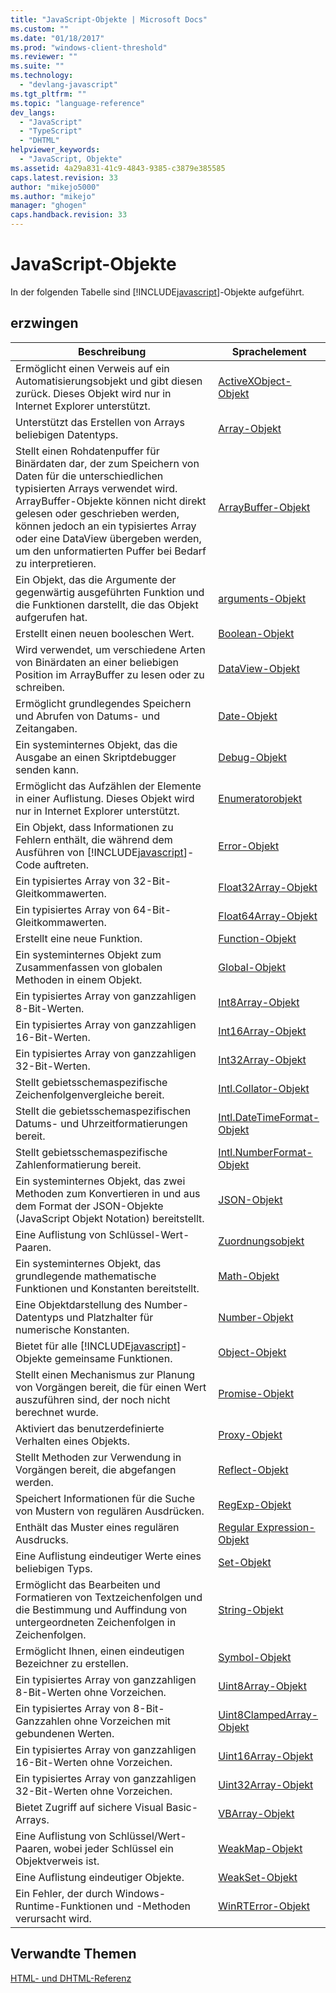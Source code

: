 ```yaml
---
title: "JavaScript-Objekte | Microsoft Docs"
ms.custom: ""
ms.date: "01/18/2017"
ms.prod: "windows-client-threshold"
ms.reviewer: ""
ms.suite: ""
ms.technology: 
  - "devlang-javascript"
ms.tgt_pltfrm: ""
ms.topic: "language-reference"
dev_langs: 
  - "JavaScript"
  - "TypeScript"
  - "DHTML"
helpviewer_keywords: 
  - "JavaScript, Objekte"
ms.assetid: 4a29a831-41c9-4843-9385-c3879e385585
caps.latest.revision: 33
author: "mikejo5000"
ms.author: "mikejo"
manager: "ghogen"
caps.handback.revision: 33
---
```

# JavaScript-Objekte
In der folgenden Tabelle sind [!INCLUDE[javascript](../../includes/javascript-md.md)]\-Objekte aufgeführt.  
  
## erzwingen  
  
|Beschreibung|Sprachelement|  
|------------------|-------------------|  
|Ermöglicht einen Verweis auf ein Automatisierungsobjekt und gibt diesen zurück.  Dieses Objekt wird nur in Internet Explorer unterstützt.|[ActiveXObject\-Objekt](../../javascript/reference/activexobject-object-javascript.md)|  
|Unterstützt das Erstellen von Arrays beliebigen Datentyps.|[Array\-Objekt](../../javascript/reference/array-object-javascript.md)|  
|Stellt einen Rohdatenpuffer für Binärdaten dar, der zum Speichern von Daten für die unterschiedlichen typisierten Arrays verwendet wird.  ArrayBuffer\-Objekte können nicht direkt gelesen oder geschrieben werden, können jedoch an ein typisiertes Array oder eine DataView übergeben werden, um den unformatierten Puffer bei Bedarf zu interpretieren.|[ArrayBuffer\-Objekt](../../javascript/reference/arraybuffer-object.md)|  
|Ein Objekt, das die Argumente der gegenwärtig ausgeführten Funktion und die Funktionen darstellt, die das Objekt aufgerufen hat.|[arguments\-Objekt](../../javascript/reference/arguments-object-javascript.md)|  
|Erstellt einen neuen booleschen Wert.|[Boolean\-Objekt](../../javascript/reference/boolean-object-javascript.md)|  
|Wird verwendet, um verschiedene Arten von Binärdaten an einer beliebigen Position im ArrayBuffer zu lesen oder zu schreiben.|[DataView\-Objekt](../../javascript/reference/dataview-object.md)|  
|Ermöglicht grundlegendes Speichern und Abrufen von Datums\- und Zeitangaben.|[Date\-Objekt](../../javascript/reference/date-object-javascript.md)|  
|Ein systeminternes Objekt, das die Ausgabe an einen Skriptdebugger senden kann.|[Debug\-Objekt](../../javascript/reference/debug-object-javascript.md)|  
|Ermöglicht das Aufzählen der Elemente in einer Auflistung.  Dieses Objekt wird nur in Internet Explorer unterstützt.|[Enumeratorobjekt](../../javascript/reference/enumerator-object-javascript.md)|  
|Ein Objekt, dass Informationen zu Fehlern enthält, die während dem Ausführen von [!INCLUDE[javascript](../../includes/javascript-md.md)]\-Code auftreten.|[Error\-Objekt](../../javascript/reference/error-object-javascript.md)|  
|Ein typisiertes Array von 32\-Bit\-Gleitkommawerten.|[Float32Array\-Objekt](../../javascript/reference/float32array-object.md)|  
|Ein typisiertes Array von 64\-Bit\-Gleitkommawerten.|[Float64Array\-Objekt](../../javascript/reference/float64array-object.md)|  
|Erstellt eine neue Funktion.|[Function\-Objekt](../../javascript/reference/function-object-javascript.md)|  
|Ein systeminternes Objekt zum Zusammenfassen von globalen Methoden in einem Objekt.|[Global\-Objekt](../../javascript/reference/global-object-javascript.md)|  
|Ein typisiertes Array von ganzzahligen 8\-Bit\-Werten.|[Int8Array\-Objekt](../../javascript/reference/int8array-object.md)|  
|Ein typisiertes Array von ganzzahligen 16\-Bit\-Werten.|[Int16Array\-Objekt](../../javascript/reference/int16array-object.md)|  
|Ein typisiertes Array von ganzzahligen 32\-Bit\-Werten.|[Int32Array\-Objekt](../../javascript/reference/int32array-object.md)|  
|Stellt gebietsschemaspezifische Zeichenfolgenvergleiche bereit.|[Intl.Collator\-Objekt](../../javascript/reference/intl-collator-object-javascript.md)|  
|Stellt die gebietsschemaspezifischen Datums\- und Uhrzeitformatierungen bereit.|[Intl.DateTimeFormat\-Objekt](../../javascript/reference/intl-datetimeformat-object-javascript.md)|  
|Stellt gebietsschemaspezifische Zahlenformatierung bereit.|[Intl.NumberFormat\-Objekt](../../javascript/reference/intl-numberformat-object-javascript.md)|  
|Ein systeminternes Objekt, das zwei Methoden zum Konvertieren in und aus dem Format der JSON\-Objekte \(JavaScript Objekt Notation\) bereitstellt.|[JSON\-Objekt](../../javascript/reference/json-object-javascript.md)|  
|Eine Auflistung von Schlüssel\-Wert\-Paaren.|[Zuordnungsobjekt](../../javascript/reference/map-object-javascript.md)|  
|Ein systeminternes Objekt, das grundlegende mathematische Funktionen und Konstanten bereitstellt.|[Math\-Objekt](../../javascript/reference/math-object-javascript.md)|  
|Eine Objektdarstellung des Number\-Datentyps und Platzhalter für numerische Konstanten.|[Number\-Objekt](../../javascript/reference/number-object-javascript.md)|  
|Bietet für alle [!INCLUDE[javascript](../../includes/javascript-md.md)]\-Objekte gemeinsame Funktionen.|[Object\-Objekt](../../javascript/reference/object-object-javascript.md)|  
|Stellt einen Mechanismus zur Planung von Vorgängen bereit, die für einen Wert auszuführen sind, der noch nicht berechnet wurde.|[Promise\-Objekt](../../javascript/reference/promise-object-javascript.md)|  
|Aktiviert das benutzerdefinierte Verhalten eines Objekts.|[Proxy\-Objekt](../../javascript/reference/proxy-object-javascript.md)|  
|Stellt Methoden zur Verwendung in Vorgängen bereit, die abgefangen werden.|[Reflect\-Objekt](../../javascript/reference/reflect-object-javascript.md)|  
|Speichert Informationen für die Suche von Mustern von regulären Ausdrücken.|[RegExp\-Objekt](../../javascript/reference/regexp-object-javascript.md)|  
|Enthält das Muster eines regulären Ausdrucks.|[Regular Expression\-Objekt](../../javascript/reference/regular-expression-object-javascript.md)|  
|Eine Auflistung eindeutiger Werte eines beliebigen Typs.|[Set\-Objekt](../../javascript/reference/set-object-javascript.md)|  
|Ermöglicht das Bearbeiten und Formatieren von Textzeichenfolgen und die Bestimmung und Auffindung von untergeordneten Zeichenfolgen in Zeichenfolgen.|[String\-Objekt](../../javascript/reference/string-object-javascript.md)|  
|Ermöglicht Ihnen, einen eindeutigen Bezeichner zu erstellen.|[Symbol\-Objekt](../../javascript/reference/symbol-object-javascript.md)|  
|Ein typisiertes Array von ganzzahligen 8\-Bit\-Werten ohne Vorzeichen.|[Uint8Array\-Objekt](../../javascript/reference/uint8array-object.md)|  
|Ein typisiertes Array von 8\-Bit\-Ganzzahlen ohne Vorzeichen mit gebundenen Werten.|[Uint8ClampedArray\-Objekt](../../javascript/reference/uint8clampedarray-object-javascript.md)|  
|Ein typisiertes Array von ganzzahligen 16\-Bit\-Werten ohne Vorzeichen.|[Uint16Array\-Objekt](../../javascript/reference/uint16array-object.md)|  
|Ein typisiertes Array von ganzzahligen 32\-Bit\-Werten ohne Vorzeichen.|[Uint32Array\-Objekt](../../javascript/reference/uint32array-object.md)|  
|Bietet Zugriff auf sichere Visual Basic\-Arrays.|[VBArray\-Objekt](../../javascript/reference/vbarray-object-javascript.md)|  
|Eine Auflistung von Schlüssel\/Wert\-Paaren, wobei jeder Schlüssel ein Objektverweis ist.|[WeakMap\-Objekt](../../javascript/reference/weakmap-object-javascript.md)|  
|Eine Auflistung eindeutiger Objekte.|[WeakSet\-Objekt](../../javascript/reference/weakset-object-javascript.md)|  
|Ein Fehler, der durch Windows\-Runtime\-Funktionen und \-Methoden verursacht wird.|[WinRTError\-Objekt](../../javascript/reference/winrterror-object-javascript.md)|  
  
## Verwandte Themen  
 [HTML\- und DHTML\-Referenz](http://go.microsoft.com/fwlink/?LinkId=148095)